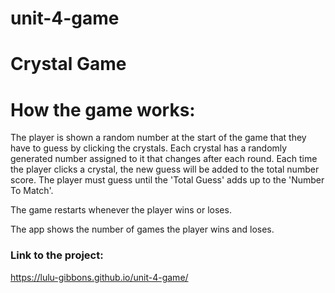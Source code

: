 # unit-4-game

# Crystal Game


# How the game works:

The player is shown a random number at the start of the game that they have to guess by clicking the crystals.
Each crystal has a randomly generated number assigned to it that changes after each round. 
Each time the player clicks a crystal, the new guess will be added to the total number score. 
The player must guess until the 'Total Guess' adds up to the 'Number To Match'.

The game restarts whenever the player wins or loses.

The app shows the number of games the player wins and loses. 

### Link to the project:
https://lulu-gibbons.github.io/unit-4-game/
